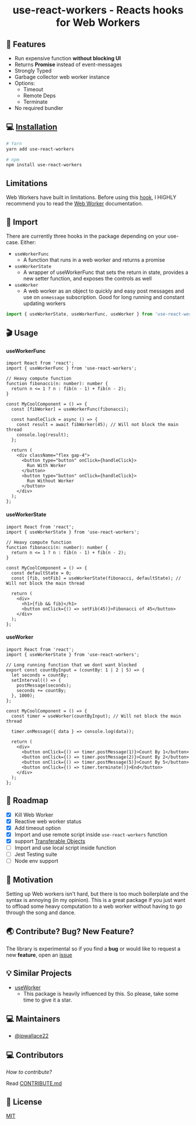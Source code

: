 <h1 align="center">
  use-react-workers - Reacts hooks for Web Workers
</h1>

## 🎨 Features

- Run expensive function **without blocking UI**
- Returns **Promise** instead of event-messages
- Strongly Typed
- Garbage collector web worker instance
- Options:
  - Timeout
  - Remote Deps
  - Terminate
- No required bundler

## 💻 [Installation](https://www.npmjs.com/package/use-react-workers)

```bash
# Yarn
yarn add use-react-workers

# npm
npm install use-react-workers
```

## Limitations

Web Workers have built in limitations. Before using this [hook](https://www.npmjs.com/package/use-react-workers), I HIGHLY recommend you to read the [Web Worker](https://developer.mozilla.org/en-US/docs/Web/API/Web_Workers_API/Using_web_workers) documentation.

## 🔨 Import

There are currently three hooks in the package depending on your use-case. Either:

- `useWorkerFunc`
  - A function that runs in a web worker and returns a promise
- `useWorkerState`
  - A wrapper of useWorkerFunc that sets the return in state,
    provides a new setter function, and exposes the controls as well
- `useWorker`
  - A web worker as an object to quickly and easy post messages and
    use on `onmessage` subscription. Good for long running and constant
    updating workers

```jsx
import { useWorkerState, useWorkerFunc, useWorker } from 'use-react-workers';
```

## 🎬 Usage

#### useWorkerFunc

```tsx
import React from 'react';
import { useWorkerFunc } from 'use-react-workers';

// Heavy compute function
function fibonacci(n: number): number {
  return n <= 1 ? n : fib(n - 1) + fib(n - 2);
}

const MyCoolComponent = () => {
  const [fibWorker] = useWorkerFunc(fibonacci);

  const handleClick = async () => {
    const result = await fibWorker(45); // Will not block the main thread
    console.log(result);
  };

  return (
    <div className="flex gap-4">
      <button type="button" onClick={handleClick}>
        Run With Worker
      </button>
      <button type="button" onClick={handleClick}>
        Run Without Worker
      </button>
    </div>
  );
};
```

#### useWorkerState

```tsx
import React from 'react';
import { useWorkerState } from 'use-react-workers';

// Heavy compute function
function fibonacci(n: number): number {
  return n <= 1 ? n : fib(n - 1) + fib(n - 2);
}

const MyCoolComponent = () => {
  const defaultState = 0;
  const [fib, setFib] = useWorkerState(fibonacci, defaultState); // Will not block the main thread

  return (
    <div>
      <h1>{fib && fib}</h1>
      <button onClick={() => setFib(45)}>Fibonacci of 45</button>
    </div>
  );
};
```

#### useWorker

```tsx
import React from 'react';
import { useWorkerState } from 'use-react-workers';

// Long running function that we dont want blocked
export const countByInput = (countBy: 1 | 2 | 5) => {
  let seconds = countBy;
  setInterval(() => {
    postMessage(seconds);
    seconds += countBy;
  }, 1000);
};

const MyCoolComponent = () => {
  const timer = useWorker(countByInput); // Will not block the main thread

  timer.onMessage({ data } => console.log(data));

  return (
    <div>
      <button onClick={() => timer.postMessage(1)}>Count By 1</button>
      <button onClick={() => timer.postMessage(2)}>Count By 2</button>
      <button onClick={() => timer.postMessage(5)}>Count By 5</button>
      <button onClick={() => timer.terminate()}>End</button>
    </div>
  );
};
```

## 🔧 Roadmap

- [x] Kill Web Worker
- [x] Reactive web worker status
- [x] Add timeout option
- [x] Import and use remote script inside `use-react-workers` function
- [x] support [Transferable Objects](https://developer.mozilla.org/en-US/docs/Glossary/Transferable_objects)
- [ ] Import and use local script inside function
- [ ] Jest Testing suite
- [ ] Node env support

## 🧐 Motivation

Setting up Web workers isn't hard, but there is too much boilerplate and the syntax is annoying (in my opinion).
This is a great package if you just want to offload some heavy computation to a web worker
without having to go through the song and dance.

## 🌏 Contribute? Bug? New Feature?

The library is experimental so if you find a **bug** or would like to request a new **feature**, open an [issue](https://github.com/jpwallace22/use-react-workers/issues/new)

## 💡 Similar Projects

- [useWorker](https://github.com/alewin/useWorker)
  - This package is heavily influenced by this. So please, take some time to give it a star.

## 💻 Maintainers

- [@jpwallace22](https://github.com/jpwallace22)

## 💻 Contributors

_How to contribute?_

Read [CONTRIBUTE.md](docs/CONTRIBUTE.md)

## 📜 License

[MIT](https://github.com/jpwallace22/use-react-workers/LICENSE)
